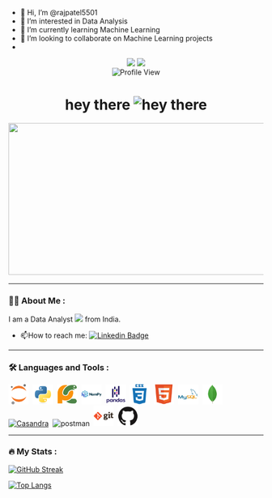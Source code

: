 - 👋 Hi, I’m @rajpatel5501
- 👀 I’m interested in Data Analysis
- 🌱 I’m currently learning Machine Learning
- 💞️ I’m looking to collaborate on Machine Learning projects
- 

<div id="header" align="center">
  <img src="https://media.giphy.com/media/M9gbBd9nbDrOTu1Mqx/giphy.gif" width="100"/>
   <img src="https://media.giphy.com/media/FNZu5WLYcePHMZffiZ/giphy.gif" width="100"/>
</div>

 
 <div id="badges" align="center">
<img src="https://komarev.com/ghpvc/?username=akashdeep364&style=flat-square&color=blue" alt="Profile View"/>
<h1>
  hey there
  <img src="https://media.giphy.com/media/hvRJCLFzcasrR4ia7z/giphy.gif" width="30px" alt="hey there"/>
</h1>
</div>



<div align="center">
  <img src="https://media.giphy.com/media/dWesBcTLavkZuG35MI/giphy.gif" width="600" height="300"/>
</div>

---

### :man_technologist: About Me :

I am a Data Analyst <img src="https://media.giphy.com/media/WUlplcMpOCEmTGBtBW/giphy.gif" width="30"> from India.







- :mailbox:How to reach me: [![Linkedin Badge](https://img.shields.io/badge/LinkedIn-blue?style=for-the-badge&logo=linkedin&logoColor=white)](https://www.linkedin.com/in/raj-patel-8182a11a2/)

---

### :hammer_and_wrench: Languages and Tools :
<div>

  <img src="https://github.com/devicons/devicon/blob/master/icons/jupyter/jupyter-original.svg"  title="jupyter" alt="jupyter" width="40" height="40"/>&nbsp;
  <img src="https://github.com/devicons/devicon/blob/master/icons/python/python-original.svg"  title="python" alt="python" width="40" height="40"/>&nbsp;
  <img src="https://github.com/devicons/devicon/blob/master/icons/pycharm/pycharm-original.svg"  title="pycharm" alt="pycharm" width="40" height="40"/>&nbsp;
  <img src="https://github.com/devicons/devicon/blob/master/icons/numpy/numpy-original-wordmark.svg"  title="numpy" alt="numpy" width="40" height="40"/>&nbsp;
  <img src="https://github.com/devicons/devicon/blob/master/icons/pandas/pandas-original-wordmark.svg"  title="pandas" alt="pandas" width="40" height="40"/>&nbsp;
  <img src="https://github.com/devicons/devicon/blob/master/icons/css3/css3-plain-wordmark.svg"  title="CSS3" alt="CSS" width="40" height="40"/>&nbsp;
  <img src="https://github.com/devicons/devicon/blob/master/icons/html5/html5-original.svg" title="HTML5" alt="HTML" width="40" height="40"/>&nbsp;
  <img src="https://github.com/devicons/devicon/blob/master/icons/mysql/mysql-original-wordmark.svg" title="MySQL"  alt="MySQL" width="40" height="40"/>&nbsp;
  <img src="https://github.com/devicons/devicon/blob/master/icons/mongodb/mongodb-original.svg" title="mongodb"  alt="mongodb" width="40" height="40"/>&nbsp;
  [![Casandra](https://i.imgur.com/Gw68kZ4.png)](http://cassandra.apache.org/)&nbsp;
    <img src="https://github.com/gilbarbara/logos/blob/master/logos/postman.svg" title="heroku" alt="postman" width="150" height="40"/>&nbsp;
  <img src="https://github.com/devicons/devicon/blob/master/icons/git/git-original-wordmark.svg" title="Git" alt="Git" width="40" height="40"/>&nbsp;
  <img src="https://github.com/devicons/devicon/blob/master/icons/github/github-original.svg" title="github" alt="github" width="40" height="40"/>&nbsp;
  
</div>


---

### :fire: My Stats :
[![GitHub Streak](http://github-readme-streak-stats.herokuapp.com?user=rajpatel5501&theme=dark&background=000000)](https://git.io/streak-stats)


[![Top Langs](https://github-readme-stats.vercel.app/api/top-langs/?username=rajpatel5501&layout=compact&theme=vision-friendly-dark)](https://github.com/anuraghazra/github-readme-stats)



<!---
rajpatel5501/rajpatel5501 is a ✨ special ✨ repository because its `README.md` (this file) appears on your GitHub profile.
You can click the Preview link to take a look at your changes.
--->
